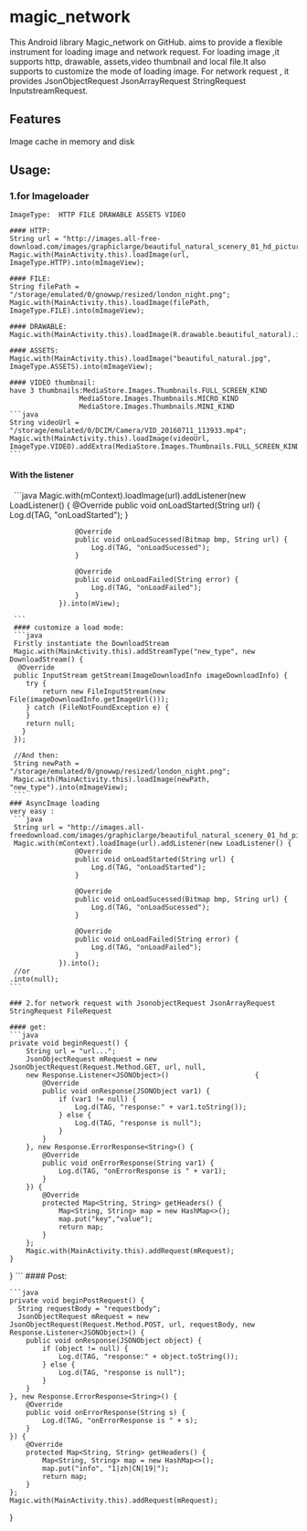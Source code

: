 # magic_network

This Android library Magic_network on GitHub.  aims to provide a flexible instrument for loading image and network request.
For loading image ,it supports http, drawable, assets,video thumbnail and local file.It also supports to customize the mode of loading image.
For network request , it provides JsonObjectRequest JsonArrayRequest StringRequest InputstreamRequest.

## Features
Image cache in memory and disk

## Usage:
   
   ### 1.for Imageloader
    ImageType:  HTTP FILE DRAWABLE ASSETS VIDEO
  
    #### HTTP:
    String url = "http://images.all-free-download.com/images/graphiclarge/beautiful_natural_scenery_01_hd_picture_166232.jpg";
    Magic.with(MainActivity.this).loadImage(url, ImageType.HTTP).into(mImageView);
    
    #### FILE:
    String filePath = "/storage/emulated/0/gnowwp/resized/london_night.png";
    Magic.with(MainActivity.this).loadImage(filePath, ImageType.FILE).into(mImageView);

    #### DRAWABLE:
    Magic.with(MainActivity.this).loadImage(R.drawable.beautiful_natural).into(mImageView);

    #### ASSETS:
    Magic.with(MainActivity.this).loadImage("beautiful_natural.jpg", ImageType.ASSETS).into(mImageView);
   
    #### VIDEO thumbnail:
    have 3 thumbnails:MediaStore.Images.Thumbnails.FULL_SCREEN_KIND
                     MediaStore.Images.Thumbnails.MICRO_KIND
                     MediaStore.Images.Thumbnails.MINI_KIND
    ```java
    String videoUrl = "/storage/emulated/0/DCIM/Camera/VID_20160711_113933.mp4";
    Magic.with(MainActivity.this).loadImage(videoUrl,        ImageType.VIDEO).addExtra(MediaStore.Images.Thumbnails.FULL_SCREEN_KIND).into(mImageVie
    ```

   #### With the listener
   ```java
   Magic.with(mContext).loadImage(url).addListener(new LoadListener() {
                    @Override
                    public void onLoadStarted(String url) {
                        Log.d(TAG, "onLoadStarted");
                    }

                    @Override
                    public void onLoadSucessed(Bitmap bmp, String url) {
                        Log.d(TAG, "onLoadSucessed");
                    }

                    @Override
                    public void onLoadFailed(String error) {
                        Log.d(TAG, "onLoadFailed");
                    }
                }).into(mView);
     
     ```
     #### customize a load mode:
     ```java
     Firstly instantiate the DownloadStream
     Magic.with(MainActivity.this).addStreamType("new_type", new DownloadStream() {
      @Override
     public InputStream getStream(ImageDownloadInfo imageDownloadInfo) {
        try {
            return new FileInputStream(new File(imageDownloadInfo.getImageUrl()));
        } catch (FileNotFoundException e) {
        }
        return null;
       }
     });
     
     //And then:
     String newPath = "/storage/emulated/0/gnowwp/resized/london_night.png";
     Magic.with(MainActivity.this).loadImage(newPath, "new_type").into(mImageView);
     ```
    ### AsyncImage loading
    very easy :
     ```java 
     String url = "http://images.all-freedownload.com/images/graphiclarge/beautiful_natural_scenery_01_hd_picture_166232.jpg";
     Magic.with(mContext).loadImage(url).addListener(new LoadListener() {
                    @Override
                    public void onLoadStarted(String url) {
                        Log.d(TAG, "onLoadStarted");
                    }

                    @Override
                    public void onLoadSucessed(Bitmap bmp, String url) {
                        Log.d(TAG, "onLoadSucessed");
                    }

                    @Override
                    public void onLoadFailed(String error) {
                        Log.d(TAG, "onLoadFailed");
                    }
                }).into();
     //or
    .into(null);
    ```
     
    ### 2.for network request with JsonobjectRequest JsonArrayRequest StringRequest FileRequest
    
    #### get:
    ```java
    private void beginRequest() {
        String url = "url...";
        JsonObjectRequest mRequest = new JsonObjectRequest(Request.Method.GET, url, null, 
        new Response.Listener<JSONObject>()                     {
            @Override
            public void onResponse(JSONObject var1) {
                if (var1 != null) {
                    Log.d(TAG, "response:" + var1.toString());
                } else {
                    Log.d(TAG, "response is null");
                }
            }
        }, new Response.ErrorResponse<String>() {
            @Override
            public void onErrorResponse(String var1) {
                Log.d(TAG, "onErrorResponse is " + var1);
            }
        }) {
            @Override
            protected Map<String, String> getHeaders() {
                Map<String, String> map = new HashMap<>();
                map.put("key","value");
                return map;
            }
        };
        Magic.with(MainActivity.this).addRequest(mRequest);
    }
   }
    ```
    #### Post:
    
    ```java
    private void beginPostRequest() {
      String requestBody = "requestbody";
      JsonObjectRequest mRequest = new JsonObjectRequest(Request.Method.POST, url, requestBody, new   Response.Listener<JSONObject>() {
        public void onResponse(JSONObject object) {
            if (object != null) {
                Log.d(TAG, "response:" + object.toString());
            } else {
                Log.d(TAG, "response is null");
            }
        }
    }, new Response.ErrorResponse<String>() {
        @Override
        public void onErrorResponse(String s) {
            Log.d(TAG, "onErrorResponse is " + s);
        }
    }) {
        @Override
        protected Map<String, String> getHeaders() {
            Map<String, String> map = new HashMap<>();
            map.put("info", "1|zh|CN|19|");
            return map;
        }
    };
    Magic.with(MainActivity.this).addRequest(mRequest);
   }
   ```
    
